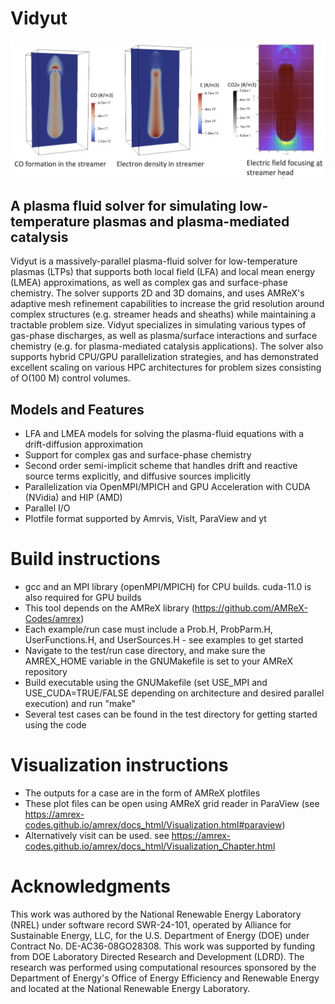 # Vidyut
<div align="center">
<img src="https://github.com/hsitaram/vidyut3d/blob/main/images/vidyut_image.png" alt="Vidyut Logo">
</div>

## A plasma fluid solver for simulating low-temperature plasmas and plasma-mediated catalysis

Vidyut is a massively-parallel plasma-fluid solver for low-temperature plasmas (LTPs) that supports both local field (LFA) and local mean energy (LMEA) approximations, as well as complex gas and surface-phase chemistry. The solver supports 2D and 3D domains, and uses AMReX's adaptive mesh refinement capabilities to increase the grid resolution around complex structures (e.g. streamer heads and sheaths) while maintaining a tractable problem size. Vidyut specializes in simulating various types of gas-phase discharges, as well as plasma/surface interactions and surface chemistry (e.g. for plasma-mediated catalysis applications). The solver also supports hybrid CPU/GPU parallelization strategies, and has demonstrated excellent scaling on various HPC architectures for problem sizes consisting of O(100 M) control volumes.

## Models and Features

- LFA and LMEA models for solving the plasma-fluid equations with a drift-diffusion approximation
- Support for complex gas and surface-phase chemistry
- Second order semi-implicit scheme that handles drift and reactive source terms explicitly, and diffusive sources implicitly 
- Parallelization via OpenMPI/MPICH and GPU Acceleration with CUDA (NVidia) and HIP (AMD)
- Parallel I/O
- Plotfile format supported by Amrvis, VisIt, ParaView and yt

# Build instructions
* gcc and an MPI library (openMPI/MPICH) for CPU builds. cuda-11.0 is also required for GPU builds
* This tool depends on the AMReX library (https://github.com/AMReX-Codes/amrex)
* Each example/run case must include a Prob.H, ProbParm.H, UserFunctions.H, and UserSources.H - see examples to get started 
* Navigate to the test/run case directory, and make sure the AMREX_HOME variable in the GNUMakefile is set to your AMReX repository
* Build executable using the GNUMakefile (set USE_MPI and USE_CUDA=TRUE/FALSE depending on architecture and desired parallel execution) and run "make"
* Several test cases can be found in the test directory for getting started using the code

# Visualization instructions

* The outputs for a case are in the form of AMReX plotfiles
* These plot files can be open using AMReX grid reader in ParaView (see https://amrex-codes.github.io/amrex/docs_html/Visualization.html#paraview)
* Alternatively visit can be used. see https://amrex-codes.github.io/amrex/docs_html/Visualization_Chapter.html


# Acknowledgments

This work was authored by the National Renewable Energy Laboratory (NREL) under software record SWR-24-101, operated by Alliance for Sustainable Energy, LLC, for the U.S. Department of Energy (DOE) under Contract No. DE-AC36-08GO28308. This work was supported by funding from DOE Laboratory Directed Research and Development (LDRD). The research was performed using computational resources sponsored by the Department of Energy's Office of Energy Efficiency and Renewable Energy and located at the National Renewable Energy Laboratory.
